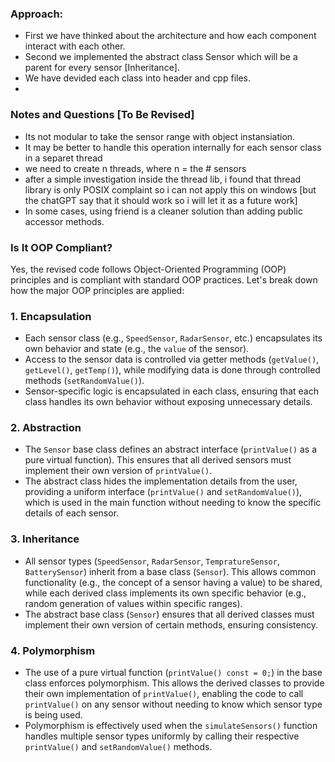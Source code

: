 ### Approach:
- First we have thinked about the architecture and how each component interact with each other.
- Second we implemented the abstract class Sensor which will be a parent for every sensor [Inheritance].
- We have devided each class into header and cpp files.
-  

### Notes and Questions [To Be Revised]
- Its not modular to take the sensor range with object instansiation.
- It may be better to handle this operation internally for each sensor class in a separet thread
- we need to create n threads, where n = the # sensors
- after a simple investigation inside the thread lib, i found that thread library is only POSIX complaint so i can not apply this on windows [but the chatGPT say that it should work so i will let it as a future work]
- In some cases, using friend is a cleaner solution than adding public accessor methods.

### Is It OOP Compliant?

Yes, the revised code follows Object-Oriented Programming (OOP) principles and is compliant with standard OOP practices. Let's break down how the major OOP principles are applied:

### 1. **Encapsulation**
   - Each sensor class (e.g., `SpeedSensor`, `RadarSensor`, etc.) encapsulates its own behavior and state (e.g., the `value` of the sensor).
   - Access to the sensor data is controlled via getter methods (`getValue()`, `getLevel()`, `getTemp()`), while modifying data is done through controlled methods (`setRandomValue()`).
   - Sensor-specific logic is encapsulated in each class, ensuring that each class handles its own behavior without exposing unnecessary details.

### 2. **Abstraction**
   - The `Sensor` base class defines an abstract interface (`printValue()` as a pure virtual function). This ensures that all derived sensors must implement their own version of `printValue()`.
   - The abstract class hides the implementation details from the user, providing a uniform interface (`printValue()` and `setRandomValue()`), which is used in the main function without needing to know the specific details of each sensor.

### 3. **Inheritance**
   - All sensor types (`SpeedSensor`, `RadarSensor`, `TempratureSensor`, `BatterySensor`) inherit from a base class (`Sensor`). This allows common functionality (e.g., the concept of a sensor having a value) to be shared, while each derived class implements its own specific behavior (e.g., random generation of values within specific ranges).
   - The abstract base class (`Sensor`) ensures that all derived classes must implement their own version of certain methods, ensuring consistency.

### 4. **Polymorphism**
   - The use of a pure virtual function (`printValue() const = 0;`) in the base class enforces polymorphism. This allows the derived classes to provide their own implementation of `printValue()`, enabling the code to call `printValue()` on any sensor without needing to know which sensor type is being used.
   - Polymorphism is effectively used when the `simulateSensors()` function handles multiple sensor types uniformly by calling their respective `printValue()` and `setRandomValue()` methods.
